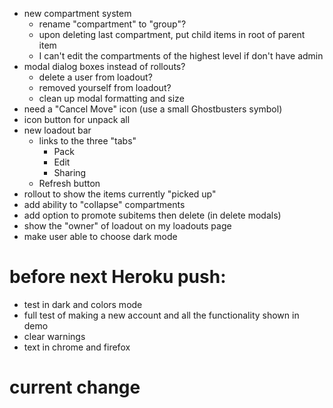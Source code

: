 - new compartment system
  - rename "compartment" to "group"?
  - upon deleting last compartment, put child items in root of parent item
  - I can't edit the compartments of the highest level if don't have admin
- modal dialog boxes instead of rollouts?
  - delete a user from loadout?
  - removed yourself from loadout?
  - clean up modal formatting and size
- need a "Cancel Move" icon (use a small Ghostbusters symbol)
- icon button for unpack all
- new loadout bar
  - links to the three "tabs"
    - Pack
    - Edit
    - Sharing
  - Refresh button
- rollout to show the items currently "picked up"
- add ability to "collapse" compartments
- add option to promote subitems then delete (in delete modals)
- show the "owner" of loadout on my loadouts page
- make user able to choose dark mode

# before next Heroku push:
- test in dark and colors mode
- full test of making a new account and all the functionality shown in demo
- clear warnings
- text in chrome and firefox

# current change
